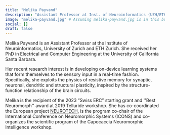 ```yaml
---
title: "Melika Payvand"
description: "Assistant Professor at Inst. of Neuroinformatics (UZH/ETH). Develops on-device learning systems using resistive memory for brain-inspired plasticity."
image: "melika-payvand.jpg" # Assuming melika-payvand.jpg is in this bundle
social: []
draft: false
---
```

Melika Payvand is an Assistant Professor at the Institute of Neuroinformatics,
University of Zurich and ETH Zurich. She received her PhD in Electrical and Computer
Engineering at the University of California Santa Barbara.

Her recent research interest is in developing on-device learning systems that
form themselves to the sensory input in a real-time fashion.  Specifically, she
exploits the physics of resistive memory for synaptic, neuronal, dendritic and
structural plasticity, inspired by the structure-function relationship of the
brain circuits.


Melika is the recipient of the 2023 “Swiss ERC” starting grant and ''Best Neuromorph''
award at 2019 Telluride workshop. She has co-coordinated the European project
[NEUROTECH](https://neurotechai.eu), is the program co-chair of the International
Conference on Neuromorphic Systems (ICONS) and co-organizes the scientific program
of the Capocaccia Neuromorphic Intelligence workshop.
